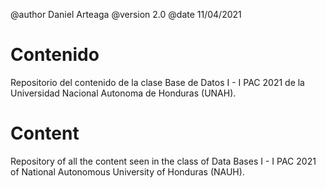 @author Daniel Arteaga
@version 2.0
@date 11/04/2021

# Contenido

Repositorio del contenido de la clase Base de Datos I - I PAC 2021 de la Universidad Nacional Autonoma de Honduras (UNAH).

# Content

Repository of all the content seen in the class of Data Bases I - I PAC 2021 of National Autonomous University of Honduras (NAUH).

